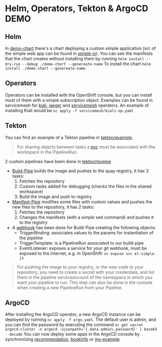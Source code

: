 # Helm, Operators, Tekton & ArgoCD DEMO

## Helm
In [demo-chart](demo-chart/) there's a chart deploying a custom simple application (src of the simple web app can be found in [simple-js](simple-js/)).
You can see the manifests that the chart creates without installing them by running `helm install --dry-run --debug ./demo-chart --genereate-name`
To install the chart `helm install ./demo-chart --genereate-name`

## Operators
Operators can be installed with the OpenShift console, but you can install most of them with a simple subscription object. Examples can be found in servicemesh for [kiali](servicemesh/kiali-op.yaml), [jaeger](servicemesh/jaeger-op.yaml) and [servicemesh](sm-op.yaml) operators. An example of installing Kiali would be `oc apply -f servicemesh/kiali-op.yaml`

## Tekton
You can find an example of a Tekton pipeline in [tekton/example](tekton/example/).
 > For sharing objects between tasks a [pvc](tekton/mypipe/pvc.yaml) must be associated with the workspace in the PipelineRun.

2 custom pipelines have been done in [tekton/mypipe](tekton/mypipe/)
- [Build-Pipe](tetkon/mypipe/build-pipe.yaml) builds the image and pushes to the quay registry, it has 3 tasks:
  1. Fetches the repository
  2. Custom tasks added for debugging (checks the files in the shared workspace)
  3. Build the image and push to registry
- [Manifest-Pipe](tekton/mypipe/manifest-pipe.yaml) modifies some files with custom values and pushes the new files to the repository, it has 2 tasks:
  1. Fetches the repository
  2. Changes the manifests (with a simple sed command) and pushes it to the registry
- A [webhook](tekton/mypipe/trigger.yaml) has been done for Build-Pipe creating the following objects:
  - TriggerBinding: associates values to the params for instantiation of the pipeline
  - TriggerTemplate: is a PipelineRun associated to our build-pipe
  - EventListener: exposes a service for your git webhook, must be exposed to the internet, e.g. in OpenShift: `oc expose svc el-simple-js` 
> For pushing the image to your registry, or the new code to your repository, you need to create a secret with your credentials, and list them in the pipeline serviceaccount of the namespace in which you want your pipeline to run. This step can also be done in the console when creating a new PipelineRun from your Pipeline.

## ArgoCD
After installing the ArgoCD operator, a new ArgoCD instance can be deployed by running `oc apply -f argo.yaml`.
The default user is admin, and you can find the password by executing the command 
```oc get secret argocd-cluster -n argocd -ojsonpath='{.data.admin\.password}' | base64 --decode```
You can now deploy some apps in the ArgoCD console by synchronizing [recommendation](recommendation/), [bookinfo](bookinfo/) or [my-example](tekton/mypipe/deploy/).

